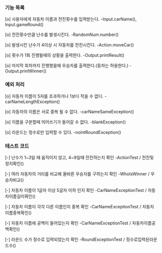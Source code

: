### 기능 목록 ###

[o] 사용자에게 자동차 이름과 전진횟수를 입력받는다. -Input.carName(), Input.gameRound()

[o] 전진횟수만큼 난수를 발생시킨다. -RandomNum.number()

[o] 발생시킨 난수가 4이상 시 자동차를 전진시킨다. -Action.moveCar()

[o] 횟수가 1회 진행될때의 상황을 출력한다. -Output.printResult()

[o] 마지막 회차까지 진행했을때 우승자를 출력한다.(동차는 허용한다.) -Output.printWinner()



### 예외 처리 ###

[o] 자동차 이름이 5자를 초과하거나 1보다 작을 수 없다. -carNameLengthException()

[o] 자동차의 이름은 서로 중복 될 수 없다. -carNameSameException()

[o] 이름을 구분할때 띄어쓰기가 들어갈 수 없다. -blankException()

[o] 라운드는 정수로만 입력할 수 있다. -noIntRoundException()



### 테스트 코드 ###

[-] 난수가 1~3일 때 움직이지 않고, 4~9일때 전진하는지 확인 -ActionTest / 전진및정지확인()

[-] 여러 자동차의 거리를 비교해 올바른 우승자를 구하는지 확인 -WhoIsWinner / 우승자비교()

[-] 자동차 이름이 1글자 이상 5글자 이하 인지 확인 -CarNameExceptionTest / 자동차이름길이확인()

[-] 자동차 이름이 각각 다른 이름인지 중복 확인 -CarNameExceptionTest / 자동차이름중복확인()

[-] 자동차 이름에 공백이 들어있는지 확인 -CarNameExceptionTest / 자동차이름공백확인()

[-] 라운드 수가 정수로 입력되었는지 확인 -RoundExceptionTest / 정수로입력된라운드수()